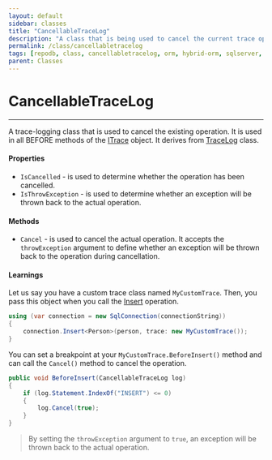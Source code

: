 ```yaml
---
layout: default
sidebar: classes
title: "CancellableTraceLog"
description: "A class that is being used to cancel the current trace operation."
permalink: /class/cancellabletracelog
tags: [repodb, class, cancellabletracelog, orm, hybrid-orm, sqlserver, sqlite, mysql, postgresql]
parent: Classes
---
```


# CancellableTraceLog

---

A trace-logging class that is used to cancel the existing operation. It is used in all BEFORE methods of the [ITrace](/interface/itrace) object. It derives from [TraceLog](/class/tracelog) class.

#### Properties

- `IsCancelled` - is used to determine whether the operation has been cancelled.
- `IsThrowException` - is used to determine whether an exception will be thrown back to the actual operation.

#### Methods

- `Cancel` - is used to cancel the actual operation. It accepts the `throwException` argument to define whether an exception will be thrown back to the operation during cancellation.

#### Learnings

Let us say you have a custom trace class named `MyCustomTrace`. Then, you pass this object when you call the [Insert](/operation/insert) operation.

```csharp
using (var connection = new SqlConnection(connectionString))
{
    connection.Insert<Person>(person, trace: new MyCustomTrace());
}
```

You can set a breakpoint at your `MyCustomTrace.BeforeInsert()` method and can call the `Cancel()` method to cancel the operation.

```csharp
public void BeforeInsert(CancellableTraceLog log)
{
    if (log.Statement.IndexOf("INSERT") <= 0)
    {
        log.Cancel(true);
    }
}
```

> By setting the `throwException` argument to `true`, an exception will be thrown back to the actual operation.
